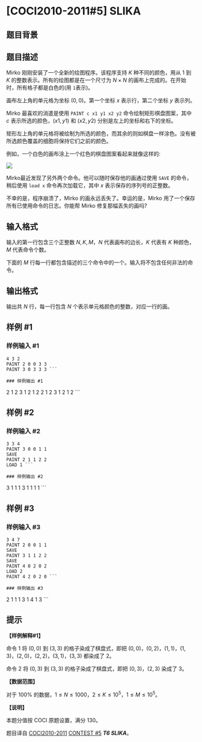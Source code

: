 # [COCI2010-2011#5] SLIKA

## 题目背景



## 题目描述

Mirko 刚刚安装了一个全新的绘图程序。该程序支持 $K$ 种不同的颜色，用从 $1$ 到 $K$ 的整数表示。所有的绘图都是在一个尺寸为 $N\times N$ 的画布上完成的。在开始时，所有格子都是白色的(用 `1`表示)。

画布左上角的单元格为坐标 $(0,0)$。第一个坐标 $x$ 表示行，第二个坐标 $y$ 表示列。

Mirko 最喜欢的消遣是使用 `PAINT c x1 y1 x2 y2` 命令绘制矩形棋盘图案，其中 $c$ 表示所选的颜色，$(x1,y1)$ 和 $(x2,y2)$ 分别是左上的坐标和右下的坐标。

矩形左上角的单元格将被绘制为所选的颜色，而其余的则如棋盘一样涂色。没有被所选颜色覆盖的细胞将保持它们之前的颜色。

例如，一个白色的画布涂上一个红色的棋盘图案看起来就像这样的:

![](https://cdn.luogu.com.cn/upload/image_hosting/03pv1kce.png)

Mirko最近发现了另外两个命令。他可以随时保存他的画通过使用 `SAVE` 的命令，稍后使用 `load x` 命令再次加载它，其中 $x$ 表示保存的序列号的正整数。

不幸的是，程序崩溃了，Mirko 的画永远丢失了。幸运的是，Mirko 用了一个保存所有已使用命令的日志。你能帮 Mirko 修复那幅丢失的画吗?

## 输入格式

输入的第一行包含三个正整数 $N,K,M$，$N$ 代表画布的边长，$K$ 代表有 $K$ 种颜色，$M$ 代表命令个数。

下面的 $M$ 行每一行都包含描述的三个命令中的一个。输入将不包含任何非法的命令。

## 输出格式

输出共 $N$ 行，每一行包含 $N$ 个表示单元格颜色的整数，对应一行的画。

## 样例 #1

### 样例输入 #1
```
4 3 2
PAINT 2 0 0 3 3
PAINT 3 0 3 3 3 ```

### 样例输出 #1

```
2 1 2 3
1 2 1 2
2 1 2 3
1 2 1 2 ```

## 样例 #2

### 样例输入 #2
```
3 3 4
PAINT 3 0 0 1 1
SAVE
PAINT 2 1 1 2 2
LOAD 1 ```

### 样例输出 #2

```
3 1 1
1 3 1
1 1 1 ```

## 样例 #3

### 样例输入 #3
```
3 4 7
PAINT 2 0 0 1 1
SAVE
PAINT 3 1 1 2 2
SAVE
PAINT 4 0 2 0 2
LOAD 2
PAINT 4 2 0 2 0 ```

### 样例输出 #3

```
2 1 1
1 3 1
4 1 3 ```

## 提示

**【样例解释#1】**

命令 $1$ 将 $(0,0)$ 到 $(3,3)$ 的格子染成了棋盘式，即把 $(0,0)$，$(0,2)$，$(1,1)$，$(1,3)$，$(2,0)$，$(2,2)$，$(3,1)$，$(3,3)$ 都染成了 $2$。

命令 $2$ 将 $(0,3)$ 到 $(3,3)$ 的格子染成了棋盘式，即把 $(0,3)$，$(2,3)$ 染成了 $3$。

**【数据范围】**

对于 $100\%$ 的数据，$1\le N\le 1000$，$2\le K\le 10^5$，$1 \leq M \leq 10^5$。

**【说明】**

本题分值按 COCI 原题设置，满分 $130$。

题目译自 [COCI2010-2011](https://hsin.hr/coci/archive/2010_2011/) [CONTEST #5](https://hsin.hr/coci/archive/2010_2011/contest5_tasks.pdf)  _**T6 SLIKA**_。

